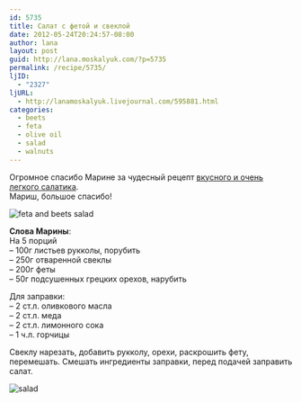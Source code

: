```yaml
---
id: 5735
title: Салат с фетой и свеклой
date: 2012-05-24T20:24:57-08:00
author: lana
layout: post
guid: http://lana.moskalyuk.com/?p=5735
permalink: /recipe/5735/
ljID:
  - "2327"
ljURL:
  - http://lanamoskalyuk.livejournal.com/595881.html
categories:
  - beets
  - feta
  - olive oil
  - salad
  - walnuts
---
```

Огромное спасибо Марине за чудесный рецепт [вкусного и очень легкого салатика](http://manyakotic.livejournal.com/176362.html?view=4958698#t4958698).  
Мариш, большое спасибо!

![feta and beets salad](http://farm9.staticflickr.com/8153/7259737064_183bbf2b3b_z.jpg) 

**Слова Марины**:  
На 5 порций  
&#8211; 100г листьев рукколы, порубить  
&#8211; 250г отваренной свеклы  
&#8211; 200г феты  
&#8211; 50г подсушенных грецких орехов, нарубить

Для заправки:  
&#8211; 2 ст.л. оливкового масла  
&#8211; 2 ст.л. меда  
&#8211; 2 ст.л. лимонного сока  
&#8211; 1 ч.л. горчицы

Свеклу нарезать, добавить рукколу, орехи, раскрошить фету, перемешать. Смешать ингредиенты заправки, перед подачей заправить салат.

![salad](http://farm9.staticflickr.com/8159/7259737808_36b2c2f889_z.jpg)